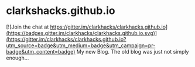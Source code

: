 # clarkshacks.github.io

[![Join the chat at https://gitter.im/clarkhacks/clarkhacks.github.io](https://badges.gitter.im/clarkhacks/clarkhacks.github.io.svg)](https://gitter.im/clarkhacks/clarkhacks.github.io?utm_source=badge&utm_medium=badge&utm_campaign=pr-badge&utm_content=badge)
My new Blog. The old blog was just not simply enough...
